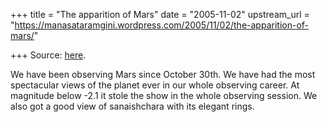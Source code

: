 +++
title = "The apparition of Mars"
date = "2005-11-02"
upstream_url = "https://manasataramgini.wordpress.com/2005/11/02/the-apparition-of-mars/"

+++
Source: [here](https://manasataramgini.wordpress.com/2005/11/02/the-apparition-of-mars/).

We have been observing Mars since October 30th. We have had the most
spectacular views of the planet ever in our whole observing career. At
magnitude below -2.1 it stole the show in the whole observing session.
We also got a good view of sanaishchara with its elegant rings.

